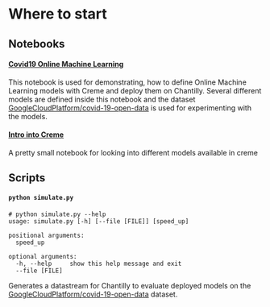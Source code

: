 # Where to start

## Notebooks

#### [Covid19 Online Machine Learning](http://127.0.0.1:8888/doc/tree/covid19-online-machine-learning.ipynb)

This notebook is used for demonstrating, how to define Online Machine Learning models with Creme and deploy them on Chantilly. Several different models are defined inside this notebook and the dataset [GoogleCloudPlatform/covid-19-open-data](https://github.com/GoogleCloudPlatform/covid-19-open-data) is used for experimenting with the models.

#### [Intro into Creme](http://127.0.0.1:8888/doc/tree/intro_creme.ipynb)

A pretty small notebook for looking into different models available in creme

## Scripts

#### `python simulate.py`

```
# python simulate.py --help
usage: simulate.py [-h] [--file [FILE]] [speed_up]

positional arguments:
  speed_up

optional arguments:
  -h, --help     show this help message and exit
  --file [FILE]
```

Generates a datastream for Chantilly to evaluate deployed models on the [GoogleCloudPlatform/covid-19-open-data](https://github.com/GoogleCloudPlatform/covid-19-open-data) dataset.

